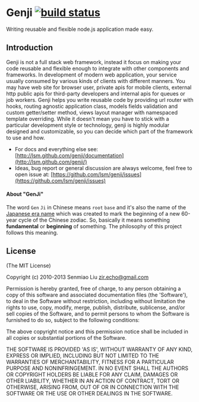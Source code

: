 # Genji [![build status](https://secure.travis-ci.org/zir/genji.png)](http://travis-ci.org/zir/genji)
Writing reusable and flexible node.js application made easy. 

## Introduction

Genji is not a full stack web framework, instead it focus on making your code reusable and flexible enough to integrate with other components and frameworks.
In development of modern web application, your service usually consumed by various kinds of clients with different manners. You may have web site for browser user, private apis for mobile clients, external http public apis for third-party developers and internal apis for queues or job workers.
Genji helps you write reusable code by providing url router with hooks, routing agnostic application class, models fields validation and custom getter/setter method, views layout manager with namespaced template overriding. While it doesn't mean you have to stick with a particular development style or technology, genji is highly modular designed and customizable, so you can decide which part of the framework to use and how.

- For docs and everything else see: [http://lsm.github.com/genji/documentation](http://lsm.github.com/genji/)
- Ideas, bug report or general discussion are always welcome, feel free to open issue at: [https://github.com/lsm/genji/issues](https://github.com/lsm/genji/issues)

#### About "GenJi"

The word `Gen` `Ji` in Chinese means `root` `base` and
it's also the name of the [Japanese era name](http://en.wikipedia.org/wiki/Genji#Era) which was created to mark the beginning of a new 60-year cycle of the Chinese zodiac.
So, basically it means something **fundamental** or **beginning** of something.
The philosophy of this project follows this meaning.


## License

(The MIT License)

Copyright (c) 2010-2013 Senmiao Liu <zir.echo@gmail.com>

Permission is hereby granted, free of charge, to any person obtaining
a copy of this software and associated documentation files (the
'Software'), to deal in the Software without restriction, including
without limitation the rights to use, copy, modify, merge, publish,
distribute, sublicense, and/or sell copies of the Software, and to
permit persons to whom the Software is furnished to do so, subject to
the following conditions:

The above copyright notice and this permission notice shall be
included in all copies or substantial portions of the Software.

THE SOFTWARE IS PROVIDED 'AS IS', WITHOUT WARRANTY OF ANY KIND,
EXPRESS OR IMPLIED, INCLUDING BUT NOT LIMITED TO THE WARRANTIES OF
MERCHANTABILITY, FITNESS FOR A PARTICULAR PURPOSE AND NONINFRINGEMENT.
IN NO EVENT SHALL THE AUTHORS OR COPYRIGHT HOLDERS BE LIABLE FOR ANY
CLAIM, DAMAGES OR OTHER LIABILITY, WHETHER IN AN ACTION OF CONTRACT,
TORT OR OTHERWISE, ARISING FROM, OUT OF OR IN CONNECTION WITH THE
SOFTWARE OR THE USE OR OTHER DEALINGS IN THE SOFTWARE.